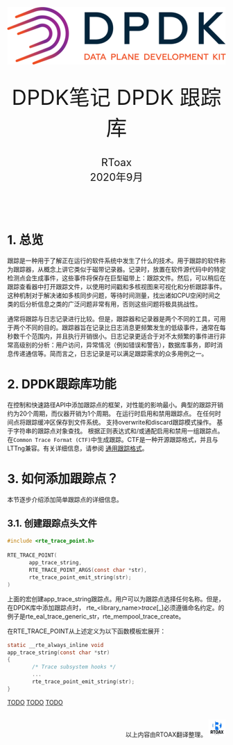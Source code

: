 <div align=center>
	<img src="_v_images/20200910110325796_584.png" width="600"> 
</div>
<br/>
<br/>

<center><font size='20'>DPDK笔记 DPDK 跟踪库</font></center>
<br/>
<br/>
<center><font size='5'>RToax</font></center>
<center><font size='5'>2020年9月</font></center>
<br/>
<br/>
<br/>
<br/>

# 1. 总览
跟踪是一种用于了解正在运行的软件系统中发生了什么的技术。用于跟踪的软件称为跟踪器，从概念上讲它类似于磁带记录器。记录时，放置在软件源代码中的特定检测点会生成事件，这些事件将保存在巨型磁带上：跟踪文件。然后，可以稍后在跟踪查看器中打开跟踪文件，以使用时间戳和多核视图来可视化和分析跟踪事件。这种机制对于解决诸如多核同步问题，等待时间测量，找出诸如CPU空闲时间之类的后分析信息之类的广泛问题非常有用，否则这些问题将极具挑战性。

通常将跟踪与日志记录进行比较。但是，跟踪器和记录器是两个不同的工具，可用于两个不同的目的。跟踪器旨在记录比日志消息更频繁发生的低级事件，通常在每秒数千个范围内，并且执行开销很小。日志记录更适合于对不太频繁的事件进行非常高级别的分析：用户访问，异常情况（例如错误和警告），数据库事务，即时消息传递通信等。简而言之，日志记录是可以满足跟踪需求的众多用例之一。

# 2. DPDK跟踪库功能
在控制和快速路径API中添加跟踪点的框架，对性能的影响最小。典型的跟踪开销约为20个周期，而仪器开销为1个周期。
在运行时启用和禁用跟踪点。
在任何时间点将跟踪缓冲区保存到文件系统。
支持overwrite和discard跟踪模式操作。
基于字符串的跟踪点对象查找。
根据正则表达式和/或通配启用和禁用一组跟踪点。
在`Common Trace Format (CTF)`中生成跟踪。CTF是一种开源跟踪格式，并且与LTTng兼容。有关详细信息，请参阅 [通用跟踪格式](https://diamon.org/ctf/)。

# 3. 如何添加跟踪点？
本节逐步介绍添加简单跟踪点的详细信息。

## 3.1. 创建跟踪点头文件

```c
#include <rte_trace_point.h>

RTE_TRACE_POINT(
       app_trace_string,
       RTE_TRACE_POINT_ARGS(const char *str),
       rte_trace_point_emit_string(str);
)
```

上面的宏创建app_trace_string跟踪点。用户可以为跟踪点选择任何名称。但是，在DPDK库中添加跟踪点时， rte_<library_name>_trace_[<domain>_]<name>必须遵循命名约定。的例子是rte_eal_trace_generic_str，rte_mempool_trace_create。

在RTE_TRACE_POINT从上述定义为以下函数模板宏展开：

```c
static __rte_always_inline void
app_trace_string(const char *str)
{
        /* Trace subsystem hooks */
        ...
        rte_trace_point_emit_string(str);
}
```

[TODO](https://doc.dpdk.org/guides/prog_guide/trace_lib.html)
[TODO](https://doc.dpdk.org/guides/prog_guide/trace_lib.html)
[TODO](https://doc.dpdk.org/guides/prog_guide/trace_lib.html)















<br/>
<div align=right>以上内容由RTOAX翻译整理。
	<img src="_v_images/20200910110657842_12395.jpg" width="40"> 
</div>